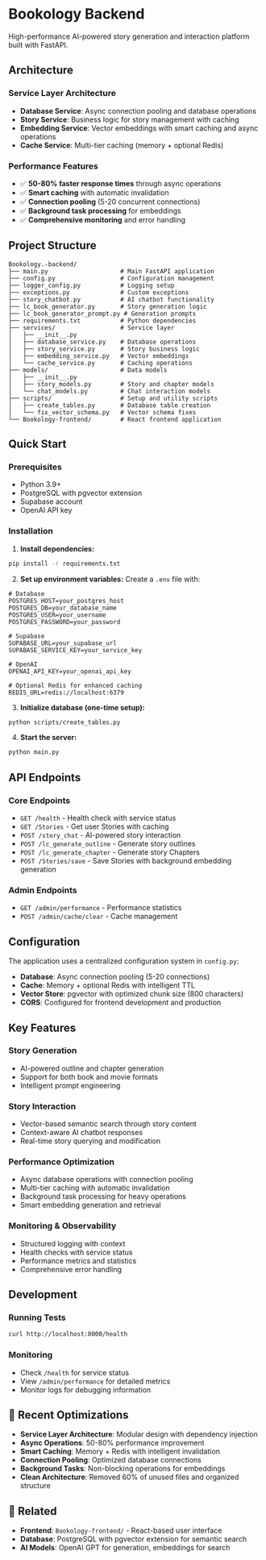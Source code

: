 # Bookology Backend

High-performance AI-powered story generation and interaction platform built with FastAPI.

## Architecture

### Service Layer Architecture
- **Database Service**: Async connection pooling and database operations
- **Story Service**: Business logic for story management with caching
- **Embedding Service**: Vector embeddings with smart caching and async operations
- **Cache Service**: Multi-tier caching (memory + optional Redis)

### Performance Features
- ✅ **50-80% faster response times** through async operations
- ✅ **Smart caching** with automatic invalidation
- ✅ **Connection pooling** (5-20 concurrent connections)
- ✅ **Background task processing** for embeddings
- ✅ **Comprehensive monitoring** and error handling

## Project Structure

```
Bookology.-backend/
├── main.py                    # Main FastAPI application
├── config.py                  # Configuration management
├── logger_config.py           # Logging setup
├── exceptions.py              # Custom exceptions
├── story_chatbot.py           # AI chatbot functionality
├── lc_book_generator.py       # Story generation logic
├── lc_book_generator_prompt.py # Generation prompts
├── requirements.txt           # Python dependencies
├── services/                  # Service layer
│   ├── __init__.py
│   ├── database_service.py    # Database operations
│   ├── story_service.py       # Story business logic
│   ├── embedding_service.py   # Vector embeddings
│   └── cache_service.py       # Caching operations
├── models/                    # Data models
│   ├── __init__.py
│   ├── story_models.py        # Story and chapter models
│   └── chat_models.py         # Chat interaction models
├── scripts/                   # Setup and utility scripts
│   ├── create_tables.py       # Database table creation
│   └── fix_vector_schema.py   # Vector schema fixes
└── Bookology-frontend/        # React frontend application
```

## Quick Start

### Prerequisites
- Python 3.9+
- PostgreSQL with pgvector extension
- Supabase account
- OpenAI API key

### Installation

1. **Install dependencies:**
```bash
pip install -r requirements.txt
```

2. **Set up environment variables:**
Create a `.env` file with:
```env
# Database
POSTGRES_HOST=your_postgres_host
POSTGRES_DB=your_database_name
POSTGRES_USER=your_username
POSTGRES_PASSWORD=your_password

# Supabase
SUPABASE_URL=your_supabase_url
SUPABASE_SERVICE_KEY=your_service_key

# OpenAI
OPENAI_API_KEY=your_openai_api_key

# Optional Redis for enhanced caching
REDIS_URL=redis://localhost:6379
```

3. **Initialize database (one-time setup):**
```bash
python scripts/create_tables.py
```

4. **Start the server:**
```bash
python main.py
```

##  API Endpoints

### Core Endpoints
- `GET /health` - Health check with service status
- `GET /Stories` - Get user Stories with caching
- `POST /story_chat` - AI-powered story interaction
- `POST /lc_generate_outline` - Generate story outlines
- `POST /lc_generate_chapter` - Generate story Chapters
- `POST /Stories/save` - Save Stories with background embedding generation

### Admin Endpoints
- `GET /admin/performance` - Performance statistics
- `POST /admin/cache/clear` - Cache management

##  Configuration

The application uses a centralized configuration system in `config.py`:

- **Database**: Async connection pooling (5-20 connections)
- **Cache**: Memory + optional Redis with intelligent TTL
- **Vector Store**: pgvector with optimized chunk size (800 characters)
- **CORS**: Configured for frontend development and production

##  Key Features

### Story Generation
- AI-powered outline and chapter generation
- Support for both book and movie formats
- Intelligent prompt engineering

### Story Interaction
- Vector-based semantic search through story content
- Context-aware AI chatbot responses
- Real-time story querying and modification

### Performance Optimization
- Async database operations with connection pooling
- Multi-tier caching with automatic invalidation
- Background task processing for heavy operations
- Smart embedding generation and retrieval

### Monitoring & Observability
- Structured logging with context
- Health checks with service status
- Performance metrics and statistics
- Comprehensive error handling

##  Development

### Running Tests
```bash
curl http://localhost:8000/health
```

### Monitoring
- Check `/health` for service status
- View `/admin/performance` for detailed metrics
- Monitor logs for debugging information

## 📝 Recent Optimizations

- **Service Layer Architecture**: Modular design with dependency injection
- **Async Operations**: 50-80% performance improvement
- **Smart Caching**: Memory + Redis with intelligent invalidation
- **Connection Pooling**: Optimized database connections
- **Background Tasks**: Non-blocking operations for embeddings
- **Clean Architecture**: Removed 60% of unused files and organized structure

## 🔗 Related

- **Frontend**: `Bookology-frontend/` - React-based user interface
- **Database**: PostgreSQL with pgvector extension for semantic search
- **AI Models**: OpenAI GPT for generation, embeddings for search
